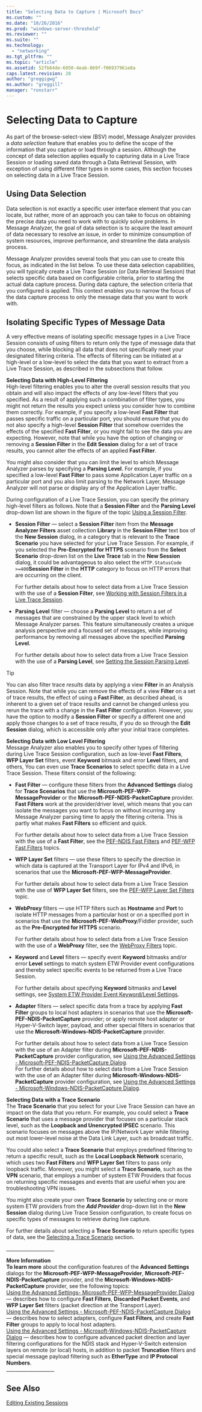 ```yaml
---
title: "Selecting Data to Capture | Microsoft Docs"
ms.custom: ""
ms.date: "10/26/2016"
ms.prod: "windows-server-threshold"
ms.reviewer: ""
ms.suite: ""
ms.technology: 
  - "networking"
ms.tgt_pltfrm: ""
ms.topic: "article"
ms.assetid: 52fb64de-6050-4eab-869f-f06937961e8a
caps.latest.revision: 28
author: "greggigwg"
ms.author: "greggill"
manager: "ronstarr"
---
```

# Selecting Data to Capture
As part of the browse-select-view (BSV) model, Message Analyzer provides a *data selection* feature that enables you to define the scope of the information that you capture or load through a session. Although the concept of data selection applies equally to capturing data in a Live Trace Session or loading saved data through a Data Retrieval Session, with exception of using different filter types in some cases, this section focuses on selecting data in a Live Trace Session.  
  
## Using Data Selection  
 Data selection is not exactly a specific user interface element that you can locate, but rather, more of an approach you can take to focus on obtaining the precise data you need to work with to quickly solve problems. In Message Analyzer, the goal of data selection is to acquire the least amount of data necessary to resolve an issue, in order to minimize consumption of system resources, improve performance, and streamline the data analysis process.  
  
 Message Analyzer provides several tools that you can use to create this focus, as indicated in the list below. To use these data selection capabilities, you will typically create a Live Trace Session (or Data Retrieval Session) that selects specific data  based on configurable criteria, prior to starting the actual data capture process. During data capture, the selection criteria that you configured is applied. This context enables you to narrow the focus of the data capture process to only the message data that you want to work with.  
  
## Isolating Specific Types of Message Data  
 A very effective means of isolating specific message types in a Live Trace Session consists of using filters to return only the type of message data that you choose, while blocking all data that does not specifically meet your designated filtering criteria. The effects of filtering can be initiated at a   high-level or a low-level to select the data that you want to extract from a Live Trace Session, as described in the subsections that follow.  
  
 **Selecting Data with High-Level Filtering**   
High-level filtering enables you to alter the overall session results that you obtain and will also impact the effects of any low-level filters that you specified. As a result of applying such a  combination  of filter types, you might not return the results you expect unless you consider how to  combine them correctly. For example, if you specify a low-level **Fast Filter** that passes specific traffic on a particular port, you should ensure that you do not also specify a high-level **Session Filter** that somehow overrides  the effects of the specified **Fast Filter**, or you might fail to see the data  you are expecting. However, note that while you have the option of changing or removing a **Session Filter** in  the **Edit Session** dialog for a set of trace results, you cannot alter the effects of an applied **Fast Filter**.  
  
 You might also consider that you can  limit the level to which Message Analyzer parses by specifying a **Parsing Level**. For example, if you specified a low-level **Fast Filter** to pass some  Application Layer traffic on a particular port and you also limit parsing to the Network Layer, Message Analyzer will not parse or display any of the Application Layer traffic.  
  
 During configuration of a Live Trace Session, you can specify the primary high-level filters as follows. Note that a **Session Filter** and the **Parsing Level** drop-down list are shown in the figure of the topic [Using a Session Filter](message-analyzer-tutorial.md#BKMK_UsingSessionFilter).  
  
-   **Session Filter** — select a **Session Filter** item from the **Message Analyzer Filters** asset collection **Library** in the **Session Filter** text box of the **New Session** dialog, in a category that is relevant to the **Trace Scenario** you have selected for your Live Trace Session. For example, if you selected the **Pre-Encrypted for HTTPS** scenario from the **Select Scenario** drop-down list on the **Live Trace** tab in the **New Session** dialog, it could be advantageous to also select the `HTTP.StatusCode >=400`**Session Filter** in the **HTTP** category to focus on HTTP errors that are occurring on the client.  
  
     For further details about how to select data from a Live Trace Session with the use of a **Session Filter**, see [Working with Session Filters in a Live Trace Session](working-with-session-filters-in-a-live-trace-session.md).  
  
-   **Parsing Level** filter — choose a **Parsing Level** to return a set of messages that are constrained by the upper stack level to which Message Analyzer parses. This feature simultaneously creates a unique analysis perspective and a focused set of messages, while improving performance by removing all messages above the specified **Parsing Level**.  
  
     For further details about how to select data from a Live Trace Session with the use of a **Parsing Level**, see [Setting the Session Parsing Level](setting-the-session-parsing-level.md).  
  
> [!TIP]
>  You can also filter trace *results* data by applying a view **Filter** in an Analysis Session. Note that while you can remove the effects of a view **Filter** on a set of trace results, the effect of using a **Fast Filter**, as described ahead,  is inherent to a given set of trace results and cannot be changed unless you rerun the trace with a change in the **Fast Filter** configuration. However, you have the option to modify a **Session Filter** or specify a different one and apply those changes to a set of trace results, if you do so through the **Edit Session** dialog, which is accessible only after your initial trace completes.  
  
 **Selecting Data with Low Level Filtering**   
Message Analyzer also enables you to specify  other types of filtering  during Live Trace Session configuration, such as low-level **Fast Filters**, **WFP Layer Set** filters, event **Keyword** bitmask and error **Level** filters, and others, You can even use **Trace Scenarios** to select specific data in a Live Trace Session. These filters consist of the following:  
  
-   **Fast Filter** — configure these filters from the **Advanced Settings** dialog for **Trace Scenarios** that use the **Microsoft-PEF-WFP-MessageProvider** or the **Microsoft-PEF-NDIS-PacketCapture** provider. **Fast Filters** work at the provider/driver level, which means that you can isolate the messages you want to focus on without incurring any Message Analyzer parsing time to apply the filtering criteria. This is partly what makes **Fast Filters** so efficient and quick.  
  
     For further details about how to select data from a Live Trace Session with the use of a **Fast Filter**, see the [PEF-NDIS Fast Filters](pef-ndis-fast-filters.md) and [PEF-WFP Fast Filters](pef-wfp-fast-filters.md) topics.  
  
-   **WFP Layer Set** filters — use these filters to specify the direction in which data is captured at the Transport Layer for IPv4 and IPv6, in scenarios that use the **Microsoft-PEF-WFP-MessageProvider**.  
  
     For further details about how to select data from a Live Trace Session with the use of **WFP Layer Set** filters, see the [PEF-WFP Layer Set Filters](pef-wfp-layer-set-filters.md) topic.  
  
-   **WebProxy** filters — use HTTP filters such as **Hostname** and **Port** to isolate HTTP messages from a particular host or on a specified port in scenarios that use the **Microsoft-PEF-WebProxy**/Fiddler provider, such as the **Pre-Encrypted for HTTPS** scenario.  
  
     For further details about how to select data from a Live Trace Session with the use of a **WebProxy** filter, see the [WebProxy Filters](webproxy-filters.md) topic.  
  
-   **Keyword** and **Level** filters — specify event **Keyword** bitmasks and/or error **Level** settings to match system ETW Provider event configurations and thereby select specific events to be returned from a Live Trace Session.  
  
     For further details about specifying **Keyword** bitmasks and **Level** settings, see [System ETW Provider Event Keyword/Level Settings](system-etw-provider-event-keyword-level-settings.md).  
  
-   **Adapter** filters — select specific data from a trace by applying **Fast Filter** groups to local host adapters in scenarios that use the **Microsoft-PEF-NDIS-PacketCapture** provider; or apply remote host adapter or Hyper-V-Switch layer, payload, and other special filters in scenarios that use the **Microsoft-Windows-NDIS-PacketCapture** provider.  
  
     For further details about how to select data from a Live Trace Session with the use of an Adapter filter during **Microsoft-PEF-NDIS-PacketCapture** provider configuration, see [Using the Advanced Settings - Microsoft-PEF-NDIS-PacketCapture Dialog](using-the-advanced-settings-microsoft-pef-ndis-packetcapture-dialog.md).  
    For further details about how to select data from a Live Trace Session with the use of an Adapter filter during **Microsoft-Windows-NDIS-PacketCapture** provider configuration, see [Using the Advanced Settings - Microsoft-Windows-NDIS-PacketCapture Dialog](using-the-advanced-settings-microsoft-windows-ndis-packetcapture-dialog.md).  
  
 **Selecting Data with a Trace Scenario**   
The **Trace Scenario** that you select for your Live Trace Session can have an impact on the data that you return. For example, you could select a **Trace Scenario** that uses a message provider that focuses on a particular stack level, such as the **Loopback and Unencrypted IPSEC** scenario. This scenario focuses on messages above the IP/Network Layer while filtering out most lower-level noise at the Data Link Layer, such as broadcast traffic.  
  
 You could also select a **Trace Scenario** that employs predefined filtering to return a specific result, such as the **Local Loopback Network** scenario, which uses two **Fast Filters** and **WFP Layer Set** filters to pass only loopback traffic. Moreover, you might select a **Trace Scenario**, such as the **VPN** scenario, that employs a number of system ETW Providers that focus on returning specific messages and events that are useful when you are troubleshooting VPN issues.  
  
 You might also create your own **Trace Scenario** by selecting one or more system ETW providers from the ***Add Provider*** drop-down list in the **New Session** dialog during Live Trace Session configuration, to create focus on specific types of messages to retrieve during live capture.  
  
 For further details about selecting a **Trace Scenario** to return specific types of data, see the [Selecting a Trace Scenario](selecting-a-trace-scenario.md) section.  
  
 ___________________\_  
  
 **More Information**   
 **To learn more** about the configuration features of the **Advanced Settings** dialogs for the **Microsoft-PEF-WFP-MessageProvider**, **Microsoft-PEF-NDIS-PacketCapture** provider, and the **Microsoft-Windows-NDIS-PacketCapture** provider, see the following topics:  
[Using the Advanced Settings- Microsoft-PEF-WFP-MessageProvider Dialog](using-the-advanced-settings-microsoft-pef-wfp-messageprovider-dialog.md) — describes how to configure **Fast Filters**, **Discarded Packet Events**, and **WFP Layer Set** filters (packet direction at the Transport Layer).  
[Using the Advanced Settings - Microsoft-PEF-NDIS-PacketCapture Dialog](using-the-advanced-settings-microsoft-pef-ndis-packetcapture-dialog.md) — describes how to select adapters, configure **Fast Filters**, and create **Fast Filter** groups to apply to local host adapters.  
[Using the Advanced Settings - Microsoft-Windows-NDIS-PacketCapture Dialog](using-the-advanced-settings-microsoft-windows-ndis-packetcapture-dialog.md) — describes how to configure advanced packet direction and layer filtering configurations for the NDIS stack and Hyper-V-Switch extension layers on remote (or local) hosts, in addition to packet **Truncation** filters and special message payload filtering such as **EtherType** and **IP Protocol Numbers**.  
 ___________________\_  
  
## See Also  
 [Editing Existing Sessions](editing-existing-sessions.md)